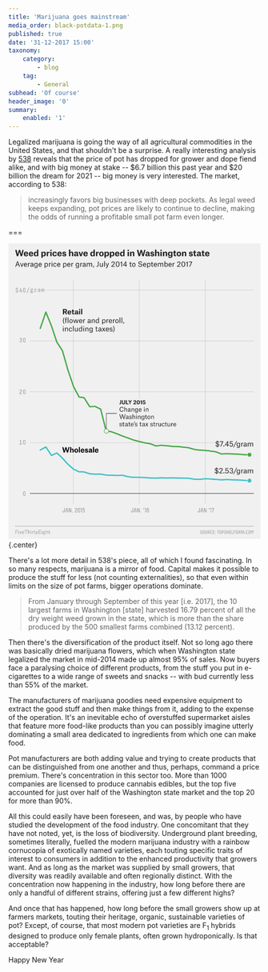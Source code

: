 ```yaml
---
title: 'Marijuana goes mainstream'
media_order: black-potdata-1.png
published: true
date: '31-12-2017 15:00'
taxonomy:
    category:
        - blog
    tag:
        - General
subhead: 'Of course'
header_image: '0'
summary:
    enabled: '1'
---
```


Legalized marijuana is going the way of all agricultural commodities in the United States, and that shouldn't be a surprise. A really interesting analysis by [538](https://fivethirtyeight.com/features/legal-weed-isnt-the-boon-small-businesses-thought-it-would-be/) reveals that the price of pot has dropped for grower and dope fiend alike, and with big money at stake -- $6.7 billion this past year and $20 billion the dream for 2021 -- big money is very interested. The market, according to 538:

> increasingly favors big businesses with deep pockets. As legal weed keeps expanding, pot prices are likely to continue to decline, making the odds of running a profitable small pot farm even longer. 

===

![Pot price data](black-potdata-1.png){.center} 

There's a lot more detail in 538's piece, all of which I found fascinating. In so many respects, marijuana is a mirror of food. Capital makes it possible to produce the stuff for less (not counting externalities), so that even within limits on the size of pot farms, bigger operations dominate.

> From January through September of this year [i.e. 2017], the 10 largest farms in Washington [state] harvested 16.79 percent of all the dry weight weed grown in the state, which is more than the share produced by the 500 smallest farms combined (13.12 percent).

Then there's the diversification of the product itself. Not so long ago there was basically dried marijuana flowers, which when Washington state legalized the market in mid-2014 made up almost 95% of sales. Now buyers face a paralysing choice of different products, from the stuff you put in e-cigarettes to a wide range of sweets and snacks -- with bud currently less than 55% of the market. 

The manufacturers of marijuana goodies need expensive equipment to extract the good stuff and then make things from it, adding to the expense of the operation. It's an inevitable echo of overstuffed supermarket aisles that feature more food-like products than you can possibly imagine utterly dominating a small area dedicated to ingredients from which one can make food. 

Pot manufacturers are both adding value and trying to create products that can be distinguished from one another and thus, perhaps, command a price premium. There's concentration in this sector too. More than 1000 companies are licensed to produce cannabis edibles, but the top five accounted for just over half of the Washington state market and the top 20 for more than 90%.

All this could easily have been foreseen, and was, by people who have studied the development of the food industry. One concomitant that they have not noted, yet, is the loss of biodiversity. Underground plant breeding, sometimes literally, fuelled the modern marijuana industry with a rainbow cornucopia of exotically named varieties, each touting specific traits of interest to consumers in addition to the enhanced productivity that growers want. And as long as the market was supplied by small growers, that diversity was readily available and often regionally distinct. With the concentration now happening in the industry, how long before there are only a handful of different strains, offering just a few different highs?

And once that has happened, how long before the small growers show up at farmers markets, touting their heritage, organic, sustainable varieties of pot? Except, of course, that most modern pot varieties are F<sub>1</sub> hybrids designed to produce only female plants, often grown hydroponically. Is that acceptable?

Happy New Year